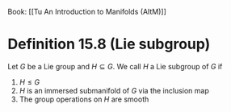 Book: [[Tu An Introduction to Manifolds (AItM)]]
# Definition 15.8 (Lie subgroup)
Let $G$ be a Lie group and $H\subseteq G$.
We call $H$ a Lie subgroup of $G$ if
1. $H\leq G$
2. $H$ is an immersed submanifold of $G$ via the inclusion map
3. The group operations on $H$ are smooth